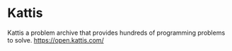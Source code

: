 # Kattis
Kattis a problem archive that provides hundreds of programming problems to solve.
https://open.kattis.com/

